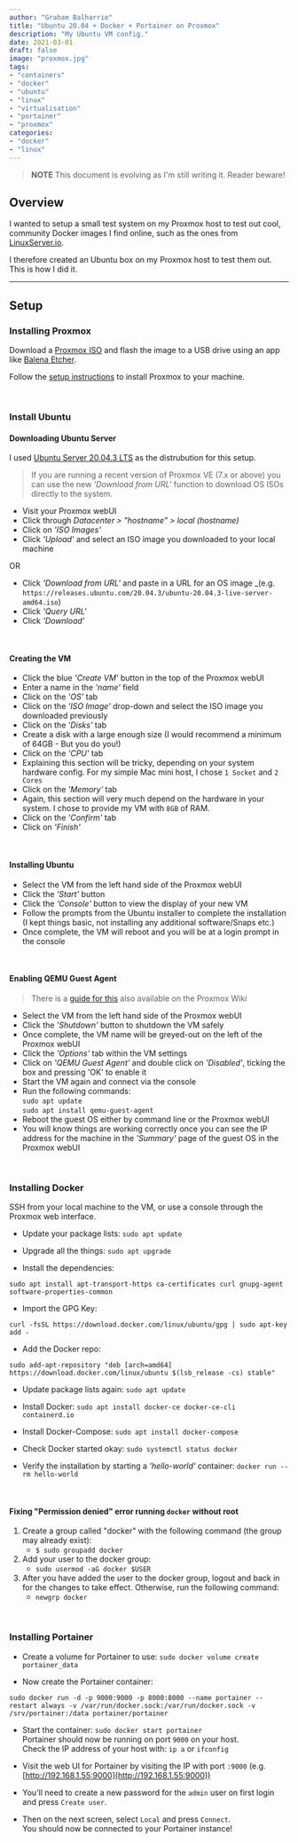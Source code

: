 ```yaml
---
author: "Graham Balharrie"
title: "Ubuntu 20.04 + Docker + Portainer on Proxmox"
description: "My Ubuntu VM config."
date: 2021-03-01
draft: false
image: "proxmox.jpg"
tags:
- "containers"
- "docker"
- "ubuntu"
- "linux"
- "virtualisation"
- "portainer"
- "proxmox"
categories:
- "docker"
- "linux"
---
```


> **NOTE** This document is evolving as I'm still writing it.  Reader beware!

## Overview
I wanted to setup a small test system on my Proxmox host to test out cool, community Docker images I find online, such as the ones from [LinuxServer.io](LinuxServer.io).

I therefore created an Ubuntu box on my Proxmox host to test them out.  This is how I did it.

---
## Setup
### Installing Proxmox

Download a [Proxmox ISO](https://proxmox.com/en/downloads/category/iso-images-pve) and flash the image to a USB drive using an app like [Balena Etcher](http://balena.io).

Follow the [setup instructions](https://www.proxmox.com/en/proxmox-ve/get-started) to install Proxmox to your machine.

<br>

### Install Ubuntu
#### Downloading Ubuntu Server

I used [Ubuntu Server 20.04.3 LTS](https://ubuntu.com/download/server) as the distrubution for this setup.

> If you are running a recent version of Proxmox VE (7.x or above) you can use the new _'Download from URL'_ function to download OS ISOs directly to the system.

- Visit your Proxmox webUI
- Click through _Datacenter > "hostname" > local (hostname)_
- Click on _'ISO Images'_
- Click _'Upload'_ and select an ISO image you downloaded to your local machine

OR

- Click _'Download from URL'_ and paste in a URL for an OS image _(e.g. `https://releases.ubuntu.com/20.04.3/ubuntu-20.04.3-live-server-amd64.iso`)
- Click _'Query URL'_
- Click _'Download'_

<br>

#### Creating the VM

- Click the blue _'Create VM'_ button in the top of the Proxmox webUI
- Enter a name in the _'name'_ field
- Click on the _'OS'_ tab
- Click on the _'ISO Image'_ drop-down and select the ISO image you downloaded previously
- Click on the _'Disks'_ tab
- Create a disk with a large enough size (I would recommend a minimum of 64GB - But you do you!)
- Click on the _'CPU'_ tab
- Explaining this section will be tricky, depending on your system hardware config.  For my simple Mac mini host, I chose `1 Socket` and `2 Cores`
- Click on the _'Memory'_ tab
- Again, this section will very much depend on the hardware in your system.  I chose to provide my VM with `8GB` of RAM.
- Click on the _'Confirm'_ tab
- Click on _'Finish'_

<br>

#### Installing Ubuntu

- Select the VM from the left hand side of the Proxmox webUI
- Click the _'Start'_ button 
- Click the _'Console'_ button to view the display of your new VM
- Follow the prompts from the Ubuntu installer to complete the installation (I kept things basic, not installing any additional software/Snaps etc.)
- Once complete, the VM will reboot and you will be at a login prompt in the console

<br>

#### Enabling QEMU Guest Agent

> There is a [guide for this](https://pve.proxmox.com/wiki/Qemu-guest-agent) also available on the Proxmox Wiki

- Select the VM from the left hand side of the Proxmox webUI
- Click the _'Shutdown'_ button to shutdown the VM safely
- Once complete, the VM name will be greyed-out on the left of the Proxmox webUI
- Click the _'Options'_ tab within the VM settings
- Click on _'QEMU Guest Agent'_ and double click on _'Disabled'_, ticking the box and pressing 'OK' to enable it
- Start the VM again and connect via the console
- Run the following commands:  
`sudo apt update`  
`sudo apt install qemu-guest-agent`
- Reboot the guest OS either by command line or the Proxmox webUI
- You will know things are working correctly once you can see the IP address for the machine in the _'Summary'_ page of the guest OS in the Proxmox webUI

<br>

### Installing Docker

SSH from your local machine to the VM, or use a console through the Proxmox web interface.

- Update your package lists:  `sudo apt update`

- Upgrade all the things: `sudo apt upgrade`

- Install the dependencies:  
```
sudo apt install apt-transport-https ca-certificates curl gnupg-agent software-properties-common
```

- Import the GPG Key:
```
curl -fsSL https://download.docker.com/linux/ubuntu/gpg | sudo apt-key add -
```

- Add the Docker repo: 
```
sudo add-apt-repository "deb [arch=amd64] https://download.docker.com/linux/ubuntu $(lsb_release -cs) stable"
```

- Update package lists again: `sudo apt update`

- Install Docker: `sudo apt install docker-ce docker-ce-cli containerd.io`

- Install Docker-Compose: `sudo apt install docker-compose`

- Check Docker started okay: `sudo systemctl status docker`

- Verify the installation by starting a _'hello-world'_ container:  `docker run --rm hello-world`

<br>

#### Fixing "Permission denied" error running `docker` without root
1. Create a group called "docker" with the following command (the group may already exist):
	- `$ sudo groupadd docker`
2. Add your user to the docker group:
	- `sudo usermod -aG docker $USER`
3. After you have added the user to the docker group, logout and back in for the changes to take effect.  Otherwise, run the following command:
	- `newgrp docker`  

<br>    

### Installing Portainer

- Create a volume for Portainer to use:  `sudo docker volume create portainer_data`

- Now create the Portainer container: 
```
sudo docker run -d -p 9000:9000 -p 8000:8000 --name portainer --restart always -v /var/run/docker.sock:/var/run/docker.sock -v /srv/portainer:/data portainer/portainer
```

- Start the container: `sudo docker start portainer`  
Portainer should now be running on port `9000` on your host.  
Check the IP address of your host with: `ip a` or `ifconfig`

- Visit the web UI for Portainer by visiting the IP with port `:9000`  (e.g.  [http://192.168.1.55:9000](http://192.168.1.55:9000))

- You'll need to create a new password for the `admin` user on first login and press `Create user`.

- Then on the next screen, select `Local` and press `Connect`.  
You should now be connected to your Portainer instance!